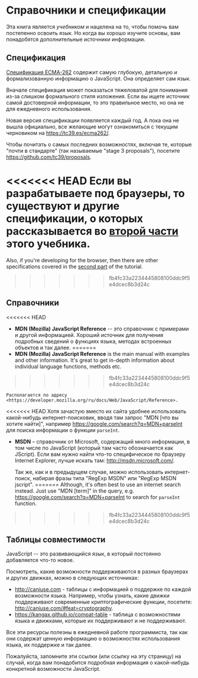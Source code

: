 
# Справочники и спецификации

Эта книга является *учебником* и нацелена на то, чтобы помочь вам постепенно освоить язык. Но когда вы хорошо изучите основы, вам понадобятся дополнительные источники информации.

## Спецификация

[Спецификация ECMA-262](https://www.ecma-international.org/publications/standards/Ecma-262.htm) содержит самую глубокую, детальную и формализованную информацию о JavaScript. Она определяет сам язык.

Вначале спецификация может показаться тяжеловатой для понимания из-за слишком формального стиля изложения. Если вы ищете источник самой достоверной информации, то это правильное место, но она не для ежедневного использования.

Новая версия спецификации появляется каждый год. А пока она не вышла официально, все желающие могут ознакомиться с текущим черновиком на <https://tc39.es/ecma262/>.

Чтобы почитать о самых последних возможностях, включая те, которые "почти в стандарте" (так называемые "stage 3 proposals"), посетите <https://github.com/tc39/proposals>.

<<<<<<< HEAD
Если вы разрабатываете под браузеры, то существуют и другие спецификации, о которых рассказывается во [второй части](info:browser-environment) этого учебника.
=======
Also, if you're developing for the browser, then there are other specifications covered in the [second part](info:browser-environment) of the tutorial.
>>>>>>> fb4fc33a2234445808100ddc9f5e4dcec8b3d24c

## Справочники

<<<<<<< HEAD
- **MDN (Mozilla) JavaScript Reference** -- это справочник с примерами и другой информацией. Хороший источник для получения подробных сведений о функциях языка, методах встроенных объектов и так далее.
=======
- **MDN (Mozilla) JavaScript Reference** is the main manual with examples and other information. It's great to get in-depth information about individual language functions, methods etc.
>>>>>>> fb4fc33a2234445808100ddc9f5e4dcec8b3d24c

    Располагается по адресу <https://developer.mozilla.org/ru/docs/Web/JavaScript/Reference>.

<<<<<<< HEAD
    Хотя зачастую вместо их сайта удобнее использовать какой-нибудь интернет-поисковик, вводя там запрос "MDN [что вы хотите найти]", например <https://google.com/search?q=MDN+parseInt> для поиска информации о функции `parseInt`.


- **MSDN** – справочник от Microsoft, содержащий много информации, в том числе по JavaScript (который там часто обозначается как JScript). Если вам нужно найти что-то специфическое по браузеру Internet Explorer, лучше искать там: <http://msdn.microsoft.com/>.

    Так же, как и в предыдущем случае, можно использовать интернет-поиск, набирая фразы типа "RegExp MSDN" или "RegExp MSDN jscript".
=======
Although, it's often best to use an internet search instead. Just use "MDN [term]" in the query, e.g. <https://google.com/search?q=MDN+parseInt> to search for `parseInt` function.
>>>>>>> fb4fc33a2234445808100ddc9f5e4dcec8b3d24c

## Таблицы совместимости

JavaScript -- это развивающийся язык, в который постоянно добавляется что-то новое.

Посмотреть, какие возможности поддерживаются в разных браузерах и других движках, можно в следующих источниках:

- <http://caniuse.com> - таблицы с информацией о поддержке по каждой возможности языка. Например, чтобы узнать, какие движки поддерживают современные криптографические функции, посетите: <http://caniuse.com/#feat=cryptography>.
- <https://kangax.github.io/compat-table> - таблица с возможностями языка и движками, которые их поддерживают и не поддерживают.

Все эти ресурсы полезны в ежедневной работе программиста, так как они содержат ценную информацию о возможностях использования языка, их поддержке и так далее.

Пожалуйста, запомните эти ссылки (или ссылку на эту страницу) на случай, когда вам понадобится подробная информация о какой-нибудь конкретной возможности JavaScript.
